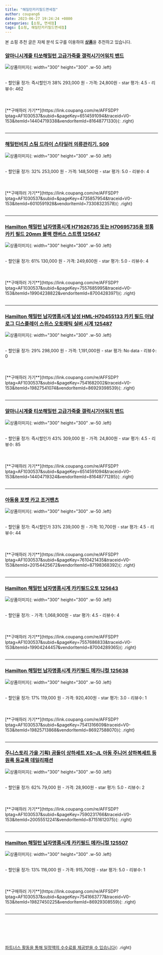 ```yaml
---
title: "해밀턴카키필드면세점"
author: coupang6
date: 2023-06-27 19:24:24 +0800
categories: [쇼핑, 면세점]
tags: [쇼핑, 해밀턴카키필드면세점]
---
```


본 쇼핑 추천 글은 자체 분석 도구를 이용하여 [**상품**](https://link.coupang.com/a/bao1ui)을 추천하고 있습니다.

### [알마니시계줄 티쏘해밀턴 고급가죽줄 갤럭시기어워치 밴드](https://link.coupang.com/re/AFFSDP?lptag=AF1030537&subid=&pageKey=6514591094&traceid=V0-153&itemId=14404719338&vendorItemId=81648771330)

![상품이미지](https://thumbnail9.coupangcdn.com/thumbnails/remote/230x230ex/image/vendor_inventory/ded9/f376eaeafb4d9c6b9eb716774786435e9be6f71e80ffbbf02943f0113e16.jpg){: width="300" height="300" .w-50 .left}


<br>
- 할인율 정가: 즉시할인가 38%  293,000   원
- 가격: 24,800원
- star 평가: 4.5
- 리뷰수: 462
<br>
<br>
<br>
<br>
[**구매하러 가기**](https://link.coupang.com/re/AFFSDP?lptag=AF1030537&subid=&pageKey=6514591094&traceid=V0-153&itemId=14404719338&vendorItemId=81648771330){: .right}
<br>
<br>

---

### [해밀턴비치 스팀 드라이 스타일러 의류관리기, S09](https://link.coupang.com/re/AFFSDP?lptag=AF1030537&subid=&pageKey=4735857954&traceid=V0-153&itemId=6010591928&vendorItemId=73308323578)

![상품이미지](https://thumbnail6.coupangcdn.com/thumbnails/remote/230x230ex/image/retail/images/2527820341519434-62e6a789-94c0-4ed1-bea2-909a2c34b2b7.jpg){: width="300" height="300" .w-50 .left}


<br>
- 할인율 정가: 32%  253,000   원
- 가격: 148,500원
- star 평가: 5.0
- 리뷰수: 4
<br>
<br>
<br>
<br>
[**구매하러 가기**](https://link.coupang.com/re/AFFSDP?lptag=AF1030537&subid=&pageKey=4735857954&traceid=V0-153&itemId=6010591928&vendorItemId=73308323578){: .right}
<br>
<br>

---

### [Hamilton 해밀턴 남자명품시계 H71626735 또는 H70695735용 정통 카키 필드 20mm 블랙 캔버스 스트랩 125647](https://link.coupang.com/re/AFFSDP?lptag=AF1030537&subid=&pageKey=7557685995&traceid=V0-153&itemId=19904238822&vendorItemId=87004283971)

![상품이미지](https://thumbnail8.coupangcdn.com/thumbnails/remote/230x230ex/image/vendor_inventory/77dd/92a5eb87eca587c1a648fd63dc2755d9a2ad12b5b0f4f65785262c0d8323.jpg){: width="300" height="300" .w-50 .left}


<br>
- 할인율 정가: 61%  130,000   원
- 가격: 249,600원
- star 평가: 5.0
- 리뷰수: 4
<br>
<br>
<br>
<br>
[**구매하러 가기**](https://link.coupang.com/re/AFFSDP?lptag=AF1030537&subid=&pageKey=7557685995&traceid=V0-153&itemId=19904238822&vendorItemId=87004283971){: .right}
<br>
<br>

---

### [Hamilton 해밀턴 남자명품시계 남성 HML-H70455133 카키 필드 아날로그 디스플레이 스위스 오토매틱 실버 시계 125487](https://link.coupang.com/re/AFFSDP?lptag=AF1030537&subid=&pageKey=7541682002&traceid=V0-153&itemId=19827541074&vendorItemId=86929398539)

![상품이미지](https://thumbnail10.coupangcdn.com/thumbnails/remote/230x230ex/image/vendor_inventory/e4e4/fe181280a5d94ce5afc57ade92217dc799be95fa8c433779f34be0a54452.jpg){: width="300" height="300" .w-50 .left}


<br>
- 할인율 정가: 29%  298,000   원
- 가격: 1,191,000원
- star 평가: No data
- 리뷰수: 0
<br>
<br>
<br>
<br>
[**구매하러 가기**](https://link.coupang.com/re/AFFSDP?lptag=AF1030537&subid=&pageKey=7541682002&traceid=V0-153&itemId=19827541074&vendorItemId=86929398539){: .right}
<br>
<br>

---

### [알마니시계줄 티쏘해밀턴 고급가죽줄 갤럭시기어워치 밴드](https://link.coupang.com/re/AFFSDP?lptag=AF1030537&subid=&pageKey=6514591094&traceid=V0-153&itemId=14404719324&vendorItemId=81648771285)

![상품이미지](https://thumbnail6.coupangcdn.com/thumbnails/remote/230x230ex/image/vendor_inventory/6c34/2f71ae60c36519086a9992144cf799d5e2f5664c98ba558baa0fb8423d19.jpg){: width="300" height="300" .w-50 .left}


<br>
- 할인율 정가: 즉시할인가 43%  309,000   원
- 가격: 24,800원
- star 평가: 4.5
- 리뷰수: 85
<br>
<br>
<br>
<br>
[**구매하러 가기**](https://link.coupang.com/re/AFFSDP?lptag=AF1030537&subid=&pageKey=6514591094&traceid=V0-153&itemId=14404719324&vendorItemId=81648771285){: .right}
<br>
<br>

---

### [아동용 포켓 카고 조거팬츠](https://link.coupang.com/re/AFFSDP?lptag=AF1030537&subid=&pageKey=7610421435&traceid=V0-153&itemId=20154425672&vendorItemId=87198368392)

![상품이미지](https://thumbnail9.coupangcdn.com/thumbnails/remote/230x230ex/image/vendor_inventory/2bda/ca056602b33ef96c3b655a7ec4c507687f7ee2e6f9c183ac2a4c17c6e3a3.jpg){: width="300" height="300" .w-50 .left}


<br>
- 할인율 정가: 즉시할인가 33%  239,000   원
- 가격: 10,700원
- star 평가: 4.5
- 리뷰수: 44
<br>
<br>
<br>
<br>
[**구매하러 가기**](https://link.coupang.com/re/AFFSDP?lptag=AF1030537&subid=&pageKey=7610421435&traceid=V0-153&itemId=20154425672&vendorItemId=87198368392){: .right}
<br>
<br>

---

### [Hamilton 해밀턴 남자명품시계 카키필드오토 125643](https://link.coupang.com/re/AFFSDP?lptag=AF1030537&subid=&pageKey=7557686833&traceid=V0-153&itemId=19904244457&vendorItemId=87004289365)

![상품이미지](https://thumbnail6.coupangcdn.com/thumbnails/remote/230x230ex/image/vendor_inventory/8032/9ecbf6446add19e1881f4e5b53684690aaaa519f166f3bd00dfe7c943b52.jpg){: width="300" height="300" .w-50 .left}


<br>
- 할인율 정가: 
- 가격: 1,068,900원
- star 평가: 4.5
- 리뷰수: 4
<br>
<br>
<br>
<br>
[**구매하러 가기**](https://link.coupang.com/re/AFFSDP?lptag=AF1030537&subid=&pageKey=7557686833&traceid=V0-153&itemId=19904244457&vendorItemId=87004289365){: .right}
<br>
<br>

---

### [Hamilton 해밀턴 남자명품시계 카키필드 메카니컬 125638](https://link.coupang.com/re/AFFSDP?lptag=AF1030537&subid=&pageKey=7541316609&traceid=V0-153&itemId=19825713868&vendorItemId=86927588070)

![상품이미지](https://thumbnail9.coupangcdn.com/thumbnails/remote/230x230ex/image/vendor_inventory/0163/9e59f713cd17896347336b299bc0b78bfa844fd2a4b2c4ea75a26c9de824.jpg){: width="300" height="300" .w-50 .left}


<br>
- 할인율 정가: 17%  119,000   원
- 가격: 920,400원
- star 평가: 3.0
- 리뷰수: 1
<br>
<br>
<br>
<br>
[**구매하러 가기**](https://link.coupang.com/re/AFFSDP?lptag=AF1030537&subid=&pageKey=7541316609&traceid=V0-153&itemId=19825713868&vendorItemId=86927588070){: .right}
<br>
<br>

---

### [주니스토리 가을 기획) 곰돌이 상하세트 XS~JL 아동 주니어 상하복세트 등원룩 등교룩 데일리패션](https://link.coupang.com/re/AFFSDP?lptag=AF1030537&subid=&pageKey=7590231766&traceid=V0-153&itemId=20055512241&vendorItemId=87151612075)

![상품이미지](https://thumbnail8.coupangcdn.com/thumbnails/remote/230x230ex/image/vendor_inventory/bb3f/01539a6e20da4a134a22b803ab193af9ee6c5e327f32e3284ac9c191c831.jpg){: width="300" height="300" .w-50 .left}


<br>
- 할인율 정가: 62%  79,000   원
- 가격: 28,900원
- star 평가: 5.0
- 리뷰수: 2
<br>
<br>
<br>
<br>
[**구매하러 가기**](https://link.coupang.com/re/AFFSDP?lptag=AF1030537&subid=&pageKey=7590231766&traceid=V0-153&itemId=20055512241&vendorItemId=87151612075){: .right}
<br>
<br>

---

### [Hamilton 해밀턴 남자명품시계 카키필드 메카니컬 125507](https://link.coupang.com/re/AFFSDP?lptag=AF1030537&subid=&pageKey=7541663777&traceid=V0-153&itemId=19827450225&vendorItemId=86929308559)

![상품이미지](https://thumbnail10.coupangcdn.com/thumbnails/remote/230x230ex/image/vendor_inventory/9833/3776f2c7313952f08f5b83e74cba8b48f928070a81cc2f1965f55b536052.jpg){: width="300" height="300" .w-50 .left}


<br>
- 할인율 정가: 13%  116,000   원
- 가격: 915,700원
- star 평가: 5.0
- 리뷰수: 1
<br>
<br>
<br>
<br>
[**구매하러 가기**](https://link.coupang.com/re/AFFSDP?lptag=AF1030537&subid=&pageKey=7541663777&traceid=V0-153&itemId=19827450225&vendorItemId=86929308559){: .right}
<br>
<br>

---
<br><br><br><br><br> [파트너스 활동을 통해 일정액의 수수료를 제공받을 수 있습니다](https://link.coupang.com/a/bao1ui){: .right}